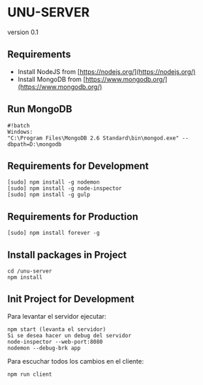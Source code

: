 # UNU-SERVER

version 0.1

## Requirements


* Install NodeJS from [https://nodejs.org/](https://nodejs.org/)
* Install MongoDB from [https://www.mongodb.org/](https://www.mongodb.org/)


## Run MongoDB

```
#!batch
Windows:
"C:\Program Files\MongoDB 2.6 Standard\bin\mongod.exe" --dbpath=D:\mongodb
```


## Requirements for Development

```
[sudo] npm install -g nodemon
[sudo] npm install -g node-inspector
[sudo] npm install -g gulp

```

## Requirements for Production

```
[sudo] npm install forever -g

```

## Install packages in Project

```
cd /unu-server
npm install
```

## Init Project for Development
Para levantar el servidor ejecutar:

```
npm start (levanta el servidor)
Si se desea hacer un debug del servidor
node-inspector --web-port:8080 
nodemon --debug-brk app
```
Para escuchar todos los cambios en el cliente:
```
npm run client
```